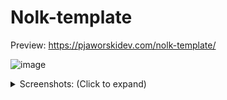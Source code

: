 # Nolk-template

Preview: https://pjaworskidev.com/nolk-template/

![image](https://user-images.githubusercontent.com/47056812/152033563-cccf08c5-3e77-449d-b2a3-2b0b34a769b6.png)

<details>
  <summary>Screenshots: (Click to expand)</summary>
  
  <img width="320px" src="https://user-images.githubusercontent.com/47056812/152033636-80adbf13-73a8-4096-afae-468c39fba350.png"><br>
  <img width="320px" src="https://user-images.githubusercontent.com/47056812/152033701-d589c43e-9ca6-43dc-b962-27f22a1224d4.png"><br>
  <img width="320px" src="https://user-images.githubusercontent.com/47056812/152033790-9a6dc60c-a6b2-428a-acf2-049fe447b080.png">
  
 </details>

